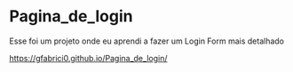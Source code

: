 # Pagina_de_login

Esse foi um projeto onde eu aprendi a fazer um Login Form mais detalhado

https://gfabrici0.github.io/Pagina_de_login/
